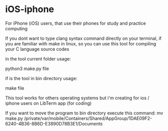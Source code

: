 # iOS-iphone
For iPhone (iOS) users, that use their phones for study and practice computing 

If you dont want to type clang syntax command directly on your terminal, if you are familiar with make in linux,
so you can use this tool for compiling your C language source codes

in the tool current folder
usage:

python3 make.py file

if is the tool in bin directory
usage:

make file

This tool works for others operating systems but i'm creating for ios / iphone users on LibTerm app 
(for coding)

If you want to move the program to bin directory execute this command:
mv make.py /private/var/mobile/Containers/Shared/AppGroup/1DAE09F2-6240-4B36-8B6D-E3890D78B3E1/Documents

